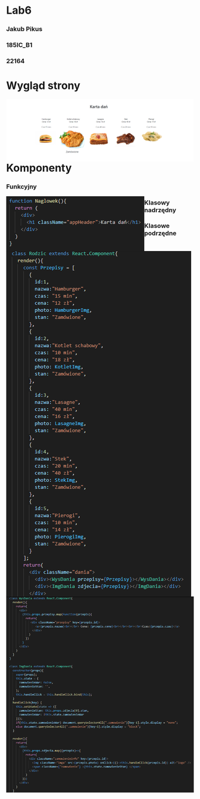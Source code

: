 # Lab6





<h3>Jakub Pikus</h3>
<h3>185IC_B1</h3>
<h3>22164</h3>


# Wygląd strony

<img src="zrzuty/1.png" alt="strona"  style="float: left;" />


# Komponenty


<h3>Funkcyjny</h3>


<img src="zrzuty/2.png" alt="fun"  style="float: left;" />


<h3>Klasowy nadrzędny</h3>


<img src="zrzuty/3.png" alt="class_nad"  style="float: left;" />


<h3>Klasowe podrzędne</h3>


<img src="zrzuty/4.png" alt="class_pod"  style="float: left;" />
